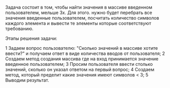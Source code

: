Задача состоит в том, чтобы найти значения в массиве введенном пользователем, мельше 3х. Для этого. нужно будет перебрать все значения введенные пользователем, посчитать количество символов каждого элемента и вывести те элементы которые соответствуют требованию.

Этапы решения задачи:

 1 Задаем вопрос пользователю: "Сколько значений в массиве хотите ввести?" и получаем ответ в виде количества вводов от пользователя;
  2 Создаем метод создания массива где на вход принимается значение введенное пользователем;
  3 Просим пользователя ввести столько значений, сколько он указал ответом на первый вопрос;
  4 Создаем метод, который пределит какие значения имеют символов < 3;
  5 Выводим результат.
